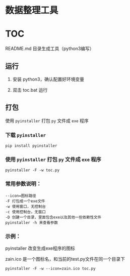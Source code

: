# 数据整理工具

# TOC

README.md 目录生成工具（python3编写）

## 运行

1. 安装 python3，确认配置好环境变量

2. 双击 toc.bat 运行

## 打包

使用 `pyinstaller` 打包 `py` 文件成 `exe` 程序

### 下载 `pyinstaller`

```
pip install pyinstaller
```

### 使用 `pyinstaller` 打包 `py` 文件成 `exe` 程序


```
pyinstaller -F -w toc.py
```

### 常用参数说明：

```
--icon=图标路径
-F 打包成一个exe文件
-w 使用窗口，无控制台
-c 使用控制台，无窗口
-D 创建一个目录，里面包含exe以及其他一些依赖性文件
pyinstaller -h 来查看参数
```

### 示例：

pyinstaller 改变生成exe程序的图标

zain.ico 是一个图标名，和当前的test.py文件在同一个目录下

```
pyinstaller -F -w --icon=zain.ico toc.py
```
